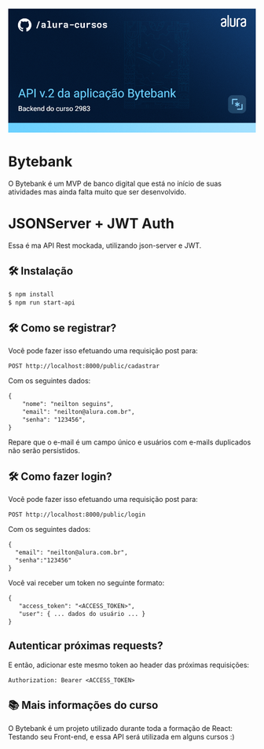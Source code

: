 ![React: Avançando em seus testes end to end com Cypress](thumb.png)

# Bytebank

O Bytebank é um MVP de banco digital que está no início de suas atividades mas ainda falta muito que ser desenvolvido. 

# JSONServer + JWT Auth

Essa é ma API Rest mockada, utilizando json-server e JWT.

## 🛠️ Instalação

```bash
$ npm install
$ npm run start-api
```

## 🛠️ Como se registrar?

Você pode fazer isso efetuando uma requisição post para:

```
POST http://localhost:8000/public/cadastrar
```

Com os seguintes dados:

```
{
    "nome": "neilton seguins",
    "email": "neilton@alura.com.br",
    "senha": "123456",
}
```

Repare que o e-mail é um campo único e usuários com e-mails duplicados não serão persistidos.

## 🛠️ Como fazer login?

Você pode fazer isso efetuando uma requisição post para:

```
POST http://localhost:8000/public/login
```

Com os seguintes dados:

```
{
  "email": "neilton@alura.com.br",
  "senha":"123456"
}
```

Você vai receber um token no seguinte formato:

```
{
   "access_token": "<ACCESS_TOKEN>",
   "user": { ... dados do usuário ... }
}
```

## Autenticar próximas requests?

E então, adicionar este mesmo token ao header das próximas requisições:

```
Authorization: Bearer <ACCESS_TOKEN>
```

## 📚 Mais informações do curso

O Bytebank é um projeto utilizado durante toda a formação de React: Testando seu Front-end, e essa API será utilizada em alguns cursos :)
